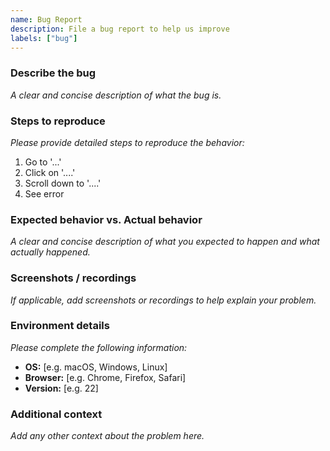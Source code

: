 ```yaml
---
name: Bug Report
description: File a bug report to help us improve
labels: ["bug"]
---
```


### **Describe the bug**
*A clear and concise description of what the bug is.*

### **Steps to reproduce**
*Please provide detailed steps to reproduce the behavior:*
1. Go to '...'
2. Click on '....'
3. Scroll down to '....'
4. See error

### **Expected behavior vs. Actual behavior**
*A clear and concise description of what you expected to happen and what actually happened.*

### **Screenshots / recordings**
*If applicable, add screenshots or recordings to help explain your problem.*

### **Environment details**
*Please complete the following information:*
- **OS:** [e.g. macOS, Windows, Linux]
- **Browser:** [e.g. Chrome, Firefox, Safari]
- **Version:** [e.g. 22]

### **Additional context**
*Add any other context about the problem here.*

